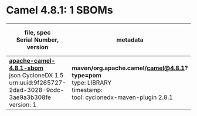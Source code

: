 Camel 4.8.1: 1 SBOMs
=======

| file, spec<br>Serial Number, version| metadata | components<br>by type<br>- libs purl types |
| ----------------------------------- | -------- | ------------------------------------------ |
| **[apache-camel-4.8.1-sbom](maven/org.apache.camel/camel/4.8.1/apache-camel-4.8.1-sbom.json)**<br>json CycloneDX 1.5<br>urn:uuid:9f265727-2dad-3028-9cdc-3ae9a3b308fe<br>version: 1 | **maven/org.apache.camel/camel@4.8.1?type=pom**<br>type: LIBRARY<br>timestamp: <br>tool: cyclonedx-maven-plugin 2.8.1 | 2669<br>`library`: 2669 <br>- `maven`: 2669  |

